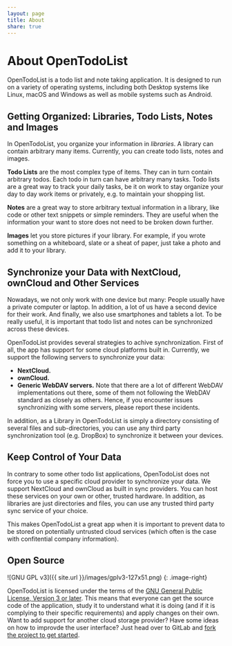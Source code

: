 ```yaml
---
layout: page
title: About
share: true
---
```


# About OpenTodoList

OpenTodoList is a todo list and note taking application. It is designed to run on a variety of operating systems, including both Desktop systems like Linux, macOS and Windows as well as mobile systems such as Android.

## Getting Organized: Libraries, Todo Lists, Notes and Images

In OpenTodoList, you organize your information in *libraries*. A library can contain arbitrary many items. Currently, you can create todo lists, notes and images.

**Todo Lists** are the most complex type of items. They can in turn contain arbitrary todos. Each todo in turn can have arbitrary many tasks. Todo lists are a great way to track your daily tasks, be it on work to stay organize your day to day work items or privately, e.g. to maintain your shopping list.

**Notes** are a great way to store arbitrary textual information in a library, like code or other text snippets or simple reminders. They are useful when the information your want to store does not need to be broken down further.

**Images** let you store pictures if your library. For example, if you wrote something on a whiteboard, slate or a sheat of paper, just take a photo and add it to your library.


## Synchronize your Data with NextCloud, ownCloud and Other Services

Nowadays, we not only work with one device but many: People usually have a private computer or laptop. In addition, a lot of us have a second device for their work. And finally, we also use smartphones and tablets a lot. To be really useful, it is important that todo list and notes can be synchronized across these devices.

OpenTodoList provides several strategies to achive synchronization. First of all, the app has support for some cloud platforms built in. Currently, we support the following servers to synchronize your data:

* **NextCloud.**
* **ownCloud.**
* **Generic WebDAV servers.** Note that there are a lot of different WebDAV implementations out there, some of them not following the WebDAV standard as closely as others. Hence, if you encounter issues synchronizing with some servers, please report these incidents.

In addition, as a Library in OpenTodoList is simply a directory consisting of several files and sub-directories, you can use any third party synchronization tool (e.g. DropBox) to synchronize it between your devices.


## Keep Control of Your Data

In contrary to some other todo list applications, OpenTodoList does not force you to use a specific cloud provider to synchronize your data. We support NextCloud and ownCloud as built in sync providers. You can host these services on your own or other, trusted hardware. In addition, as libraries are just directories and files, you can use any trusted third party sync service of your choice.

This makes OpenTodoList a great app when it is important to prevent data to be stored on potentially untrusted cloud services (which often is the case with confitential company information).


## Open Source

![GNU GPL v3]({{ site.url }}/images/gplv3-127x51.png)
{: .image-right}

OpenTodoList is licensed under the terms of the [GNU General Public License, Version 3 or later](https://www.gnu.org/licenses/gpl-3.0-standalone.html). This means that everyone can get the source code of the application, study it to understand what it is doing (and if it is complying to their specific requirements) and apply changes on their own. Want to add support for another cloud storage provider? Have some ideas on how to improvde the user interface? Just head over to GitLab and [fork the project to get started](https://gitlab.com/rpdev/opentodolist/forks/new).
